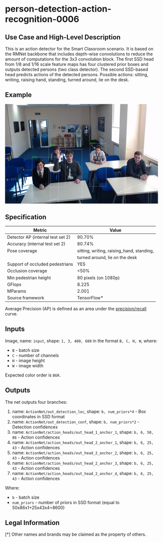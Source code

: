 # person-detection-action-recognition-0006

## Use Case and High-Level Description

This is an action detector for the Smart Classroom scenario. It is based on the RMNet backbone that includes depth-wise convolutions to reduce the amount of computations for the 3x3 convolution block. The first SSD head from 1/8 and 1/16 scale feature maps has four clustered prior boxes and outputs detected persons (two class detector). The second SSD-based head predicts actions of the detected persons. Possible actions: sitting, writing, raising hand, standing, turned around, lie on the desk.

## Example

![](./assets/person-detection-action-recognition-0006.png)

## Specification

| Metric                            | Value                                     |
|-----------------------------------|-------------------------------------------|
| Detector AP (internal test set 2) | 90.70%                                    |
| Accuracy (internal test set 2)    | 80.74%                                    |
| Pose coverage                     | sitting, writing, raising_hand, standing, |
|                                   | turned around, lie on the desk            |
| Support of occluded pedestrians   | YES                                       |
| Occlusion coverage                | <50%                                      |
| Min pedestrian height             | 80 pixels (on 1080p)                      |
| GFlops                            | 8.225                                     |
| MParams                           | 2.001                                     |
| Source framework                  | TensorFlow\*                              |

Average Precision (AP) is defined as an area under the [precision/recall](https://en.wikipedia.org/wiki/Precision_and_recall)
curve.

## Inputs

Image, name: `input`, shape: `1, 3, 400, 680` in the format `B, C, H, W`, where:

- `B` - batch size
- `C` - number of channels
- `H` - image height
- `W` - image width

Expected color order is `BGR`.

## Outputs

The net outputs four branches:

1. name: `ActionNet/out_detection_loc`, shape: `b, num_priors*4` - Box coordinates in SSD format
2. name: `ActionNet/out_detection_conf`, shape: `b, num_priors*2` - Detection confidences
3. name: `ActionNet/action_heads/out_head_1_anchor_1`, shape: `b, 6, 50, 86` - Action confidences
4. name: `ActionNet/action_heads/out_head_2_anchor_1`, shape: `b, 6, 25, 43` - Action confidences
5. name: `ActionNet/action_heads/out_head_2_anchor_2`, shape: `b, 6, 25, 43` - Action confidences
6. name: `ActionNet/action_heads/out_head_2_anchor_3`, shape: `b, 6, 25, 43` - Action confidences
7. name: `ActionNet/action_heads/out_head_2_anchor_4`, shape: `b, 6, 25, 43` - Action confidences

Where:

- `b` - batch size
- `num_priors` -  number of priors in SSD format (equal to 50x86x1+25x43x4=8600)

## Legal Information
[*] Other names and brands may be claimed as the property of others.
